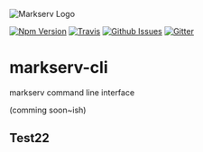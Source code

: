 ![Markserv Logo](https://markserv.space/img/markserv-logo.png)

[![Npm Version](https://img.shields.io/npm/v/markserv-cli.svg)](https://www.npmjs.com/package/markserv-cli)
[![Travis](https://img.shields.io/travis/markserv/markserv-cli.svg)](https://travis-ci.org/markserv/markserv-cli)
[![Github Issues](https://img.shields.io/github/issues/markserv/markserv-cli.svg)](https://github.com/F1LT3R/markserv-cli/issues)
[![Gitter](https://img.shields.io/gitter/room/nwjs/markserv-cli.svg)](https://gitter.im/markserv)

# markserv-cli

markserv command line interface

(comming soon~ish)

## Test22
